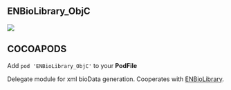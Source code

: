 ## ENBioLibrary_ObjC
![](https://badgen.net/badge/stable/1.0.0/blue)

## COCOAPODS
Add `pod 'ENBioLibrary_ObjC'` to your **PodFile**

Delegate module for xml bioData generation. Cooperates with [ENBioLibrary](ENBioLibrary/README.md).